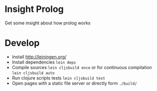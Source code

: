 # Insight Prolog

Get some insight about how prolog works

# Develop

* Install http://leiningen.org/
* Install dependencies `lein deps`
* Compile sources `lein cljsbuild once` or for continuous compilation `lein cljsbuild auto`
* Run clojure scripts tests `lein cljsbuild test`
* Open pages with a static file server or directly form `./build/`

